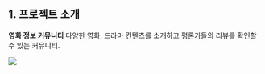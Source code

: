 ## 1. 프로젝트 소개

**영화 정보 커뮤니티**
다양한 영화, 드라마 컨텐츠를 소개하고 평론가들의 리뷰를 확인할 수 있는 커뮤니티.

<img src="https://github.com/ddgmmn1002/movie/assets/33245033/b655170e-fb59-42d2-9ec7-42b1118bedc3">
</img>
